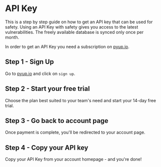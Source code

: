 # API Key

This is a step by step guide on how to get an API key that can be used for safety. Using an API Key
with safety gives you access to the latest vulnerabilities. The freely available database
is synced only once per month.

In order to get an API Key you need a subscription on [pyup.io](https://pyup.io).

## Step 1 - Sign Up

Go to [pyup.io](https://pyup.io) and click on `sign up`.

## Step 2 - Start your free trial 

Choose the plan best suited to your team's need and start your 14-day free trial.

## Step 3 - Go back to account page

Once payment is complete, you'll be redirected to your account page. 

## Step 4 - Copy your API key

Copy your API Key from your account homepage - and you're done!
